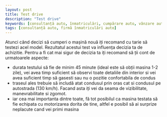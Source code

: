 ```yaml
---
layout: post
title: Test drive
description: "Test drive"
keywords: [consultanță auto, înmatriculări, cumpărare auto, vânzare auto, servicii conexe auto, firmă înmatriculări auto]
tags: [consultanță auto, firmă înmatriculări auto]
---
```



Atunci când decizi să cumperi o mașină nouă iți recomand cu tarie să testezi acel model. Rezultatul acestui test va influența decizia ta de achizitie. Pentru a fi cat mai sigur de decizia ta iți recomand să ții cont de urmatoarele aspecte:

* durata testului să fie de minim 45 minute (ideal este să obții masina 1-2 zile), vei avea timp suficient să observi toate detaliile din interior si vei avea suficient timp să gasesti sau nu o pozitie confortabila de condus
* traseul ales trebuie să includă atat condusul prin oras cat si condusul pe autostrada (130 km/h). Facand asta iți vei da seama de vizibilitate, manevrabilitate si zgomot.
* iar cea mai importanta dintre toate, fă tot posibilul ca masina testata să fie echipata cu motorizarea dorita de tine, altfel e posibil să ai surprize neplacute cand vei primi masina
